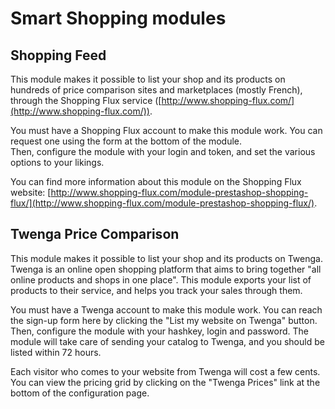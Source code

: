 # Smart Shopping modules

## Shopping Feed <a href="#smartshoppingmodules-shoppingfeed" id="smartshoppingmodules-shoppingfeed"></a>

This module makes it possible to list your shop and its products on hundreds of price comparison sites and marketplaces (mostly French), through the Shopping Flux service ([http://www.shopping-flux.com/](http://www.shopping-flux.com/)).

You must have a Shopping Flux account to make this module work. You can request one using the form at the bottom of the module.\
&#x20;Then, configure the module with your login and token, and set the various options to your likings.

You can find more information about this module on the Shopping Flux website: [http://www.shopping-flux.com/module-prestashop-shopping-flux/](http://www.shopping-flux.com/module-prestashop-shopping-flux/).

## Twenga Price Comparison <a href="#smartshoppingmodules-twengapricecomparison" id="smartshoppingmodules-twengapricecomparison"></a>

This module makes it possible to list your shop and its products on Twenga. Twenga is an online open shopping platform that aims to bring together "all online products and shops in one place". This module exports your list of products to their service, and helps you track your sales through them.

You must have a Twenga account to make this module work. You can reach the sign-up form here by clicking the "List my website on Twenga" button.\
&#x20;Then, configure the module with your hashkey, login and password. The module will take care of sending your catalog to Twenga, and you should be listed within 72 hours.

Each visitor who comes to your website from Twenga will cost a few cents. You can view the pricing grid by clicking on the "Twenga Prices" link at the bottom of the configuration page.
